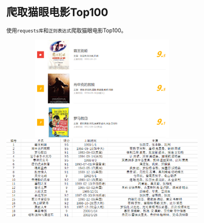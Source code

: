 # 爬取猫眼电影Top100

使用`requests库`和`正则表达式`爬取猫眼电影Top100。

<div align=center><img src="https://raw.githubusercontent.com/MaJesTySA/pyWebSpider/master/imgs/maoyantop100_1.png" width=70%/></div>

<img src="https://raw.githubusercontent.com/MaJesTySA/pyWebSpider/master/imgs/maoyantop100_2.png" />